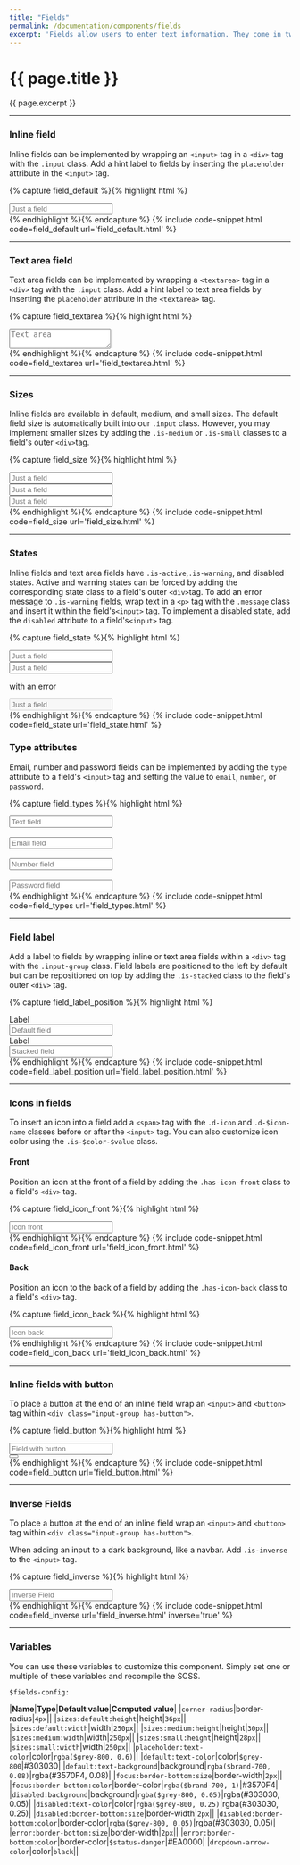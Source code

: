 ```yaml
---
title: "Fields"
permalink: /documentation/components/fields
excerpt: 'Fields allow users to enter text information. They come in two styles, inline and text area. Buttons and icons can be added to both field styles.'
---
```


# {{ page.title }}
{{ page.excerpt }}


***


### Inline field
Inline fields can be implemented by wrapping an `<input>` tag in a `<div>` tag with the `.input` class. Add a hint label to fields by inserting the `placeholder` attribute in the `<input>` tag.

{% capture field_default %}{% highlight html %}
<div class="input">
<input class="" type="text" placeholder="Just a field" />
</div>
{% endhighlight %}{% endcapture %}
{% include code-snippet.html code=field_default url='field_default.html' %}


***


### Text area field
Text area fields can be implemented by wrapping a `<textarea>` tag in a `<div>` tag with the `.input` class. Add a hint label to text area fields by inserting the `placeholder` attribute in the `<textarea>` tag.

{% capture field_textarea %}{% highlight html %}
<div class="input">
<textarea type="text" placeholder="Text area"></textarea>
</div>
{% endhighlight %}{% endcapture %}
{% include code-snippet.html code=field_textarea url='field_textarea.html' %}


***


### Sizes
Inline fields are available in default, medium, and small sizes. The default field size is automatically built into our `.input` class. However, you may implement smaller sizes by adding the `.is-medium` or `.is-small` classes to a field&#39;s outer `<div>`tag.

{% capture field_size %}{% highlight html %}
<div class="input">
<input type="text" placeholder="Just a field" />
</div>
<div class="input is-medium">
<input type="text" placeholder="Just a field" />
</div>
<div class="input is-small">
<input type="text" placeholder="Just a field" />
</div>
{% endhighlight %}{% endcapture %}
{% include code-snippet.html code=field_size url='field_size.html' %}


***


### States
Inline fields and text area fields have `.is-active`,`.is-warning`, and disabled states. Active and warning states can be forced by adding the corresponding state class to a field&#39;s outer `<div>`tag. To add an error message to `.is-warning` fields, wrap text in a `<p>` tag with the `.message` class and insert it within the field&#39;s`<input>` tag. To implement a disabled state, add the `disabled` attribute to a field&#39;s`<input>` tag.

{% capture field_state %}{% highlight html %}
<div class="input">
<input type="text" placeholder="Just a field" />
</div>
<div class="input is-error">
<input type="text" placeholder="Just a field" />
<p class="message">with an error</p>
</div>
<div class="input">
<input type="text" placeholder="Just a field" disabled="" />
</div>
{% endhighlight %}{% endcapture %}
{% include code-snippet.html code=field_state url='field_state.html' %}

### Type attributes
Email, number and password fields can be implemented by adding the `type` attribute to a field's `<input>` tag and setting the value to `email`, `number`, or `password`.

{% capture field_types %}{% highlight html %}
<div class="input">
<input type="text" placeholder="Text field" />
</div>
<br>
<div class="input">
<input type="email" placeholder="Email field" />
</div>
<br>
<div class="input">
<input type="number" placeholder="Number field" />
</div>
<br>
<div class="input">
<input type="password" placeholder="Password field" />
</div>
{% endhighlight %}{% endcapture %}
{% include code-snippet.html code=field_types url='field_types.html' %}


***


### Field label
Add a label to fields by wrapping inline or text area fields within a `<div>` tag with the `.input-group` class. Field labels are positioned to the left by default but can be repositioned on top by adding the `.is-stacked` class to the field&#39;s outer `<div>` tag.

{% capture field_label_position %}{% highlight html %}
<div class="input-group">
<label>Label</label>
<div class="input">
<input type="text" placeholder="Default field" />
</div>
</div>
<div class="input-group is-stacked">
<label>Label</label>
<div class="input">
<input type="text" placeholder="Stacked field" />
</div>
</div>
{% endhighlight %}{% endcapture %}
{% include code-snippet.html code=field_label_position url='field_label_position.html' %}


***


### Icons in fields
To insert an icon into a field add a `<span>` tag with the `.d-icon` and `.d-$icon-name` classes before or after the `<input>` tag. You can also customize icon color using the `.is-$color-$value` class.

#### Front
Position an icon at the front of a field by adding the `.has-icon-front` class to a field&#39;s `<div>` tag.

{% capture field_icon_front %}{% highlight html %}
<div class="input has-icon-front">
  <span class="d-icon d-filter-horizontal is-brand-300"></span><input type="text" placeholder="Icon front">
</div>
{% endhighlight %}{% endcapture %}
{% include code-snippet.html code=field_icon_front url='field_icon_front.html' %}

#### Back
Position an icon to the back of a field by adding the `.has-icon-back` class to a field&#39;s `<div>` tag.

{% capture field_icon_back %}{% highlight html %}
<div class="input has-icon-back">
  <input type="text" placeholder="Icon back"></input><a class="d-icon d-close-circle-solid is-secondary is-sub"></a>
</div>
{% endhighlight %}{% endcapture %}
{% include code-snippet.html code=field_icon_back url='field_icon_back.html' %}


***


### Inline fields with button
To place a button at the end of an inline field wrap an `<input>` and `<button>` tag within `<div
class="input-group has-button">`.

{% capture field_button %}{% highlight html %}
<div class="input-group has-button">
  <div class="input">
    <input type="text" placeholder="Field with button"></input>
  </div>
  <button class="button is-primary has-icon"><i class="d-icon d-add is-small"></i></button>
</div>
{% endhighlight %}{% endcapture %}
{% include code-snippet.html code=field_button url='field_button.html' %}


***

### Inverse Fields
To place a button at the end of an inline field wrap an `<input>` and `<button>` tag within `<div
class="input-group has-button">`.

When adding an input to a dark background, like a navbar. Add `.is-inverse` to the `<input>` tag.

{% capture field_inverse %}{% highlight html %}
<div class="input is-inverse">
  <input type="text" placeholder="Inverse Field"></input>
</div>
{% endhighlight %}{% endcapture %}
{% include code-snippet.html code=field_inverse url='field_inverse.html' inverse='true' %}


***


### Variables
You can use these variables to customize this component. Simply set one or multiple of these variables and recompile the SCSS.

`$fields-config:`

|**Name**|**Type**|**Default value**|**Computed value**|
|`corner-radius`|border-radius|`4px`||
|`sizes:default:height`|height|`36px`||
|`sizes:default:width`|width|`250px`||
|`sizes:medium:height`|height|`30px`||
|`sizes:medium:width`|width|`250px`||
|`sizes:small:height`|height|`28px`||
|`sizes:small:width`|width|`250px`||
|`placeholder:text-color`|color|`rgba($grey-800, 0.6)`||
|`default:text-color`|color|`$grey-800`|#303030|
|`default:text-background`|background|`rgba($brand-700, 0.08)`|rgba(#3570F4, 0.08)|
|`focus:border-bottom:size`|border-width|`2px`||
|`focus:border-bottom:color`|border-color|`rgba($brand-700, 1)`|#3570F4|
|`disabled:background`|background|`rgba($grey-800, 0.05)`|rgba(#303030, 0.05)|
|`disabled:text-color`|color|`rgba($grey-800, 0.25)`|rgba(#303030, 0.25)|
|`disabled:border-bottom:size`|border-width|`2px`||
|`disabled:border-bottom:color`|border-color|`rgba($grey-800, 0.05)`|rgba(#303030, 0.05)|
|`error:border-bottom:size`|border-width|`2px`||
|`error:border-bottom:color`|border-color|`$status-danger`|#EA0000|
|`dropdown-arrow-color`|color|`black`||
